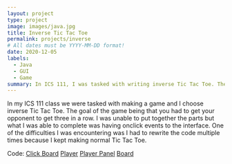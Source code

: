 ```yaml
---
layout: project
type: project
image: images/java.jpg
title: Inverse Tic Tac Toe 
permalink: projects/inverse
# All dates must be YYYY-MM-DD format!
date: 2020-12-05
labels:
  - Java
  - GUI
  - Game
summary: In ICS 111, I was tasked with writing inverse Tic Tac Toe. The goal of the game was to try and make your oponent score three in a row. We also had to implement a interface, score keeper and a reset. 
---
```


In my ICS 111 class we were tasked with making a game and I choose inverse Tic Tac Toe. The goal of the game being that you had to get your opponent to get three in a row. I was unable to put together the parts but what I was able to complete was having onclick events to the interface. One of the difficulties I was encountering was I had to rewrite the code multiple times because I kept making normal Tic Tac Toe. 
 
Code: <a href="https://github.com/nnagatoshi/nnagatoshi.github.io/blob/master/ClickBoard.java"><i class="large github icon"></i>Click Board</a>
<a href="https://github.com/nnagatoshi/nnagatoshi.github.io/blob/master/Player.java"><i class="large github icon"></i>Player</a>
<a href="https://github.com/nnagatoshi/nnagatoshi.github.io/blob/master/PlayerPanel.java"><i class="large github icon"></i>Player Panel</a>
<a href="https://github.com/nnagatoshi/nnagatoshi.github.io/blob/master/Board.java"><i class="large github icon"></i>Board</a>

